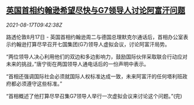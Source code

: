 <!--1629194462000-->
[英国首相约翰逊希望尽快与G7领导人讨论阿富汗问题](https://cn.reuters.com/article/uk-boris-johnson-g7-afg-0817-idCNKBS2FI0UJ)
------

<div><i>2021-08-17T09:42:38Z</i></div><p>路透伦敦8月17日 - 英国首相约翰逊周二与德国总理默克尔通话后，首相办公室表示约翰逊打算尽早召开七国集团(G7)领导人虚拟会议，讨论阿富汗局势。</p><p>“两位领导人决心利用他们的双边和多边影响力，鼓励国际伙伴采取联合行动应对未来的挑战，”唐宁街在两国领导人通电话后的一份声明中表示。</p><p>“首相还强调国际社会必须就国际人权标准达成一致，未来阿富汗的任何塔利班政府都必须遵守这些标准。”</p><p>“首相概述了他打算尽早召集G7领导人举行一次虚拟会议来讨论这个问题。”(完)</p>
